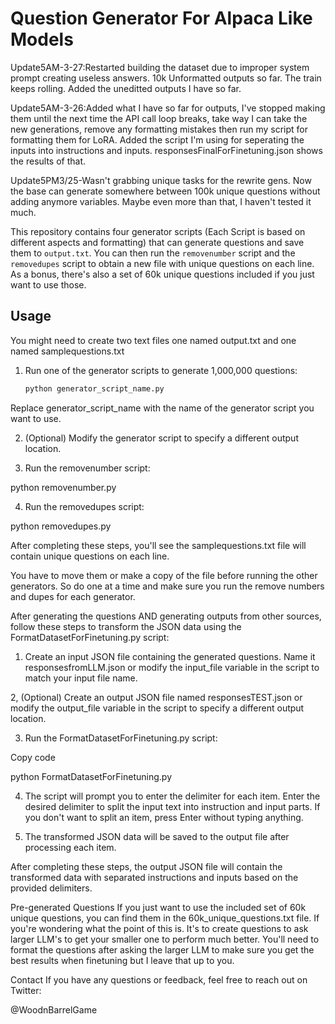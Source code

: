 # Question Generator For Alpaca Like Models

Update5AM-3-27:Restarted building the dataset due to improper system prompt creating useless answers. 10k Unformatted outputs so far. The train keeps rolling. Added the uneditted outputs I have so far.

Update5AM-3-26:Added what I have so far for outputs, I've stopped making them until the next time the API call loop breaks, take way I can take the new generations, remove any formatting mistakes then run my script for formatting them for LoRA. Added the script I'm using for seperating the inputs into instructions and inputs. responsesFinalForFinetuning.json shows the results of that.

Update5PM3/25-Wasn't grabbing unique tasks for the rewrite gens. Now the base can generate somewhere between 100k unique questions without adding anymore variables. Maybe even more than that, I haven't tested it much.


This repository contains four generator scripts (Each Script is based on different aspects and formatting) that can generate questions and save them to `output.txt`. You can then run the `removenumber` script and the `removedupes` script to obtain a new file with unique questions on each line. As a bonus, there's also a set of 60k unique questions included if you just want to use those.

## Usage

You might need to create two text files one named output.txt and one named samplequestions.txt


1. Run one of the generator scripts to generate 1,000,000 questions:

   ```sh
   python generator_script_name.py
   
Replace generator_script_name with the name of the generator script you want to use.

2. (Optional) Modify the generator script to specify a different output location.

3. Run the removenumber script:

python removenumber.py

4. Run the removedupes script:

python removedupes.py

After completing these steps, you'll see the samplequestions.txt file will contain unique questions on each line.

You have to move them or make a copy of the file before running the other generators. So do one at a time and make sure you run the remove numbers and dupes for each generator.

After generating the questions AND generating outputs from other sources, follow these steps to transform the JSON data using the FormatDatasetForFinetuning.py script:

1. Create an input JSON file containing the generated questions. Name it responsesfromLLM.json or modify the input_file variable in the script to match your input file name.

2, (Optional) Create an output JSON file named responsesTEST.json or modify the output_file variable in the script to specify a different output location.

3. Run the FormatDatasetForFinetuning.py script:

Copy code
   
   python FormatDatasetForFinetuning.py

4. The script will prompt you to enter the delimiter for each item. Enter the desired delimiter to split the input text into instruction and input parts. If you don't want to split an item, press Enter without typing anything.

5. The transformed JSON data will be saved to the output file after processing each item.

After completing these steps, the output JSON file will contain the transformed data with separated instructions and inputs based on the provided delimiters.


Pre-generated Questions
If you just want to use the included set of 60k unique questions, you can find them in the 60k_unique_questions.txt file.
If you're wondering what the point of this is. It's to create questions to ask larger LLM's to get your smaller one to perform much better.
You'll need to format the questions after asking the larger LLM to make sure you get the best results when finetuning but I leave that up to you. 

Contact
If you have any questions or feedback, feel free to reach out on Twitter:

@WoodnBarrelGame
